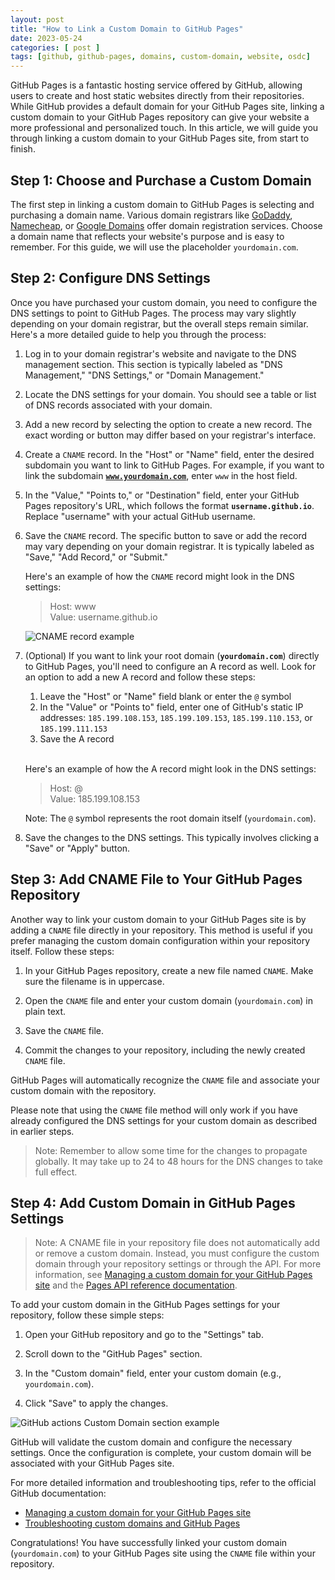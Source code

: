 ```yaml
---
layout: post
title: "How to Link a Custom Domain to GitHub Pages"
date: 2023-05-24
categories: [ post ]
tags: [github, github-pages, domains, custom-domain, website, osdc]
---
```


GitHub Pages is a fantastic hosting service offered by GitHub, allowing users to create and host static websites directly from their repositories. While GitHub provides a default domain for your GitHub Pages site, linking a custom domain to your GitHub Pages repository can give your website a more professional and personalized touch. In this article, we will guide you through linking a custom domain to your GitHub Pages site, from start to finish.

## Step 1: Choose and Purchase a Custom Domain
The first step in linking a custom domain to GitHub Pages is selecting and purchasing a domain name. Various domain registrars like [GoDaddy](https://www.godaddy.com/), [Namecheap](https://www.namecheap.com/), or [Google Domains](https://domains.google/) offer domain registration services. Choose a domain name that reflects your website's purpose and is easy to remember. For this guide, we will use the placeholder `yourdomain.com`.

## Step 2: Configure DNS Settings
Once you have purchased your custom domain, you need to configure the DNS settings to point to GitHub Pages. The process may vary slightly depending on your domain registrar, but the overall steps remain similar. Here's a more detailed guide to help you through the process:

1. Log in to your domain registrar's website and navigate to the DNS management section. This section is typically labeled as "DNS Management," "DNS Settings," or "Domain Management."

2. Locate the DNS settings for your domain. You should see a table or list of DNS records associated with your domain.

3. Add a new record by selecting the option to create a new record. The exact wording or button may differ based on your registrar's interface.

4. Create a `CNAME` record. In the "Host" or "Name" field, enter the desired subdomain you want to link to GitHub Pages. For example, if you want to link the subdomain **<u>`www.yourdomain.com`</u>**, enter `www` in the host field.

5. In the "Value," "Points to," or "Destination" field, enter your GitHub Pages repository's URL, which follows the format **`username.github.io`**. Replace "username" with your actual GitHub username.

6. Save the `CNAME` record. The specific button to save or add the record may vary depending on your domain registrar. It is typically labeled as "Save," "Add Record," or "Submit."

   Here's an example of how the `CNAME` record might look in the DNS
   settings:

   > Host: www<br>
   > Value: username.github.io

   ![CNAME record example](https://dev-to-uploads.s3.amazonaws.com/uploads/articles/6coa2c2lvhf3y02gdtxn.png)

7. (Optional) If you want to link your root domain (**`yourdomain.com`**) directly to GitHub Pages, you'll need to configure an A record as well. Look for an option to add a new A record and follow these steps:

    1. Leave the "Host" or "Name" field blank or enter the `@` symbol
    2. In the "Value" or "Points to" field, enter one of GitHub's static IP addresses: `185.199.108.153`, `185.199.109.153`, `185.199.110.153`, or `185.199.111.153`
    3. Save the A record

   <br>Here's an example of how the A record might look in the DNS settings:

   > Host: @<br>
   > Value: 185.199.108.153

   Note: The `@` symbol represents the root domain itself
   (`yourdomain.com`).

8. Save the changes to the DNS settings. This typically involves clicking a "Save" or "Apply" button.

## Step 3: Add CNAME File to Your GitHub Pages Repository

Another way to link your custom domain to your GitHub Pages site is by adding a `CNAME` file directly in your repository. This method is useful if you prefer managing the custom domain configuration within your repository itself. Follow these steps:

1. In your GitHub Pages repository, create a new file named `CNAME`. Make sure the filename is in uppercase.

2. Open the `CNAME` file and enter your custom domain (`yourdomain.com`) in plain text.

3. Save the `CNAME` file.

4. Commit the changes to your repository, including the newly created `CNAME` file.

GitHub Pages will automatically recognize the `CNAME` file and associate your custom domain with the repository.

Please note that using the `CNAME` file method will only work if you have already configured the DNS settings for your custom domain as described in earlier steps.

> Note: Remember to allow some time for the changes to propagate globally. It may take up to 24 to 48 hours for the DNS changes to take full effect.

## Step 4: Add Custom Domain in GitHub Pages Settings

> Note: A CNAME file in your repository file does not automatically add or remove a custom domain. Instead, you must configure the custom domain through your repository settings or through the API. For more information, see [Managing a custom domain for your GitHub Pages site](https://docs.github.com/en/pages/configuring-a-custom-domain-for-your-github-pages-site/managing-a-custom-domain-for-your-github-pages-site#configuring-a-subdomain) and the [Pages API reference documentation](https://docs.github.com/en/rest/pages?apiVersion=2022-11-28#update-information-about-a-github-pages-site).

To add your custom domain in the GitHub Pages settings for your repository, follow these simple steps:

1. Open your GitHub repository and go to the "Settings" tab.

2. Scroll down to the "GitHub Pages" section.

3. In the "Custom domain" field, enter your custom domain (e.g., `yourdomain.com`).

4. Click "Save" to apply the changes.

![GitHub actions Custom Domain section example](https://dev-to-uploads.s3.amazonaws.com/uploads/articles/yvrcybdm588f9snkf2de.png)

GitHub will validate the custom domain and configure the necessary settings. Once the configuration is complete, your custom domain will be associated with your GitHub Pages site.

For more detailed information and troubleshooting tips, refer to the official GitHub documentation:
- [Managing a custom domain for your GitHub Pages site](https://docs.github.com/en/pages/configuring-a-custom-domain-for-your-github-pages-site)
- [Troubleshooting custom domains and GitHub Pages](https://docs.github.com/en/pages/configuring-a-custom-domain-for-your-github-pages-site/troubleshooting-custom-domains-and-github-pages)

Congratulations! You have successfully linked your custom domain (`yourdomain.com`) to your GitHub Pages site using the `CNAME` file within your repository.